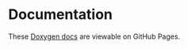 # Documentation

These [Doxygen docs](https://bxparks.github.io/AceTime/html/) are
viewable on GitHub Pages.
